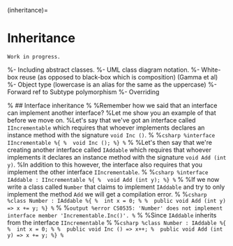 (inheritance)=
# Inheritance


```{warning}
Work in progress.
```

%- Including abstract classes.
%- UML class diagram notation.
%- White-box reuse (as opposed to black-box which is composition) (Gamma et al)
%- Object type (lowercase is an alias for the same as the uppercase)
%- Forward ref to Subtype polymorphism
%- Overriding 

% ## Interface inheritance
%
%Remember how we said that an interface can implement another interface?
%Let me show you an example of that before we move on.
%Let's say that we've got an interface called `IIncrementable` which requires that whoever implements declares an instance method with the signature `void Inc ()`.
%
%```csharp
%interface IIncrementable
%{
%  void Inc ();
%}
%```
%
%Let's then say that we're creating another interface called `IAddable` which requires that whoever implements it declares an instance method with the signature `void Add (int y)`.
%In addition to this however, the interface also requires that you implement the other interface `IIncrementable`.
%
%```csharp
%interface IAddable : IIncrementable
%{
%  void Add (int y);
%}
%```
%
%If we now write a class called `Number` that claims to implement `IAddable` and try to only implement the method `Add` we will get a compilation error.
%
%```csharp
%class Number : IAddable
%{
%  int x = 0;
%
%  public void Add (int y) => x += y;
%}
%```
%
%```output
%error CS0535: 'Number' does not implement interface member 'Incrementable.Inc()'.
%```
%
%Since `IAddable` inherits from the interface `IIncrementable` 
%
%```csharp
%class Number : IAddable
%{
%  int x = 0;
%
%  public void Inc () => x++;
%  public void Add (int y) => x += y;
%}
%```
